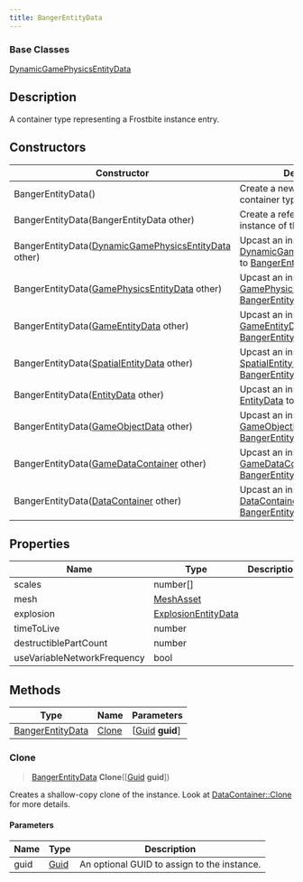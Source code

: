 ```yaml
---
title: BangerEntityData
---
```

### Base Classes

[DynamicGamePhysicsEntityData](/vext/ref/fb/dynamicgamephysicsentitydata/)

## Description

A container type representing a Frostbite instance entry.

## Constructors

| Constructor                                                                          | Description                                                                                                                      |
| ------------------------------------------------------------------------------------ | -------------------------------------------------------------------------------------------------------------------------------- |
| BangerEntityData()                                                                   | Create a new instance of this container type.                                                                                    |
| BangerEntityData(BangerEntityData other)                                             | Create a reference copy of an instance of the same type.                                                                         |
| BangerEntityData([DynamicGamePhysicsEntityData](/vext/ref/fb/dynamicgamephysicsentitydata/) other) | Upcast an instance of type [DynamicGamePhysicsEntityData](/vext/ref/fb/dynamicgamephysicsentitydata/) to [BangerEntityData](/vext/ref/fb/bangerentitydata/). |
| BangerEntityData([GamePhysicsEntityData](/vext/ref/fb/gamephysicsentitydata/) other)               | Upcast an instance of type [GamePhysicsEntityData](/vext/ref/fb/gamephysicsentitydata/) to [BangerEntityData](/vext/ref/fb/bangerentitydata/).               |
| BangerEntityData([GameEntityData](/vext/ref/fb/gameentitydata/) other)                             | Upcast an instance of type [GameEntityData](/vext/ref/fb/gameentitydata/) to [BangerEntityData](/vext/ref/fb/bangerentitydata/).                             |
| BangerEntityData([SpatialEntityData](/vext/ref/fb/spatialentitydata/) other)                       | Upcast an instance of type [SpatialEntityData](/vext/ref/fb/spatialentitydata/) to [BangerEntityData](/vext/ref/fb/bangerentitydata/).                       |
| BangerEntityData([EntityData](/vext/ref/fb/entitydata/) other)                                     | Upcast an instance of type [EntityData](/vext/ref/fb/entitydata/) to [BangerEntityData](/vext/ref/fb/bangerentitydata/).                                     |
| BangerEntityData([GameObjectData](/vext/ref/fb/gameobjectdata/) other)                             | Upcast an instance of type [GameObjectData](/vext/ref/fb/gameobjectdata/) to [BangerEntityData](/vext/ref/fb/bangerentitydata/).                             |
| BangerEntityData([GameDataContainer](/vext/ref/fb/gamedatacontainer/) other)                       | Upcast an instance of type [GameDataContainer](/vext/ref/fb/gamedatacontainer/) to [BangerEntityData](/vext/ref/fb/bangerentitydata/).                       |
| BangerEntityData([DataContainer](/vext/ref/shared/class/datacontainer) other)          | Upcast an instance of type [DataContainer](/vext/ref/shared/class/datacontainer) to [BangerEntityData](/vext/ref/fb/bangerentitydata/).          |

## Properties

| Name                        | Type                                       | Description |
| --------------------------- | ------------------------------------------ | ----------- |
| scales                      | number\[\]                                 |             |
| mesh                        | [MeshAsset](/vext/ref/fb/meshasset/)                     |             |
| explosion                   | [ExplosionEntityData](/vext/ref/fb/explosionentitydata/) |             |
| timeToLive                  | number                                     |             |
| destructiblePartCount       | number                                     |             |
| useVariableNetworkFrequency | bool                                       |             |

## Methods

| Type                                 | Name            | Parameters                                     |
| ------------------------------------ | --------------- | ---------------------------------------------- |
| [BangerEntityData](/vext/ref/fb/bangerentitydata/) | [Clone](#clone) | \[[Guid](/vext/ref/shared/class/guid) **guid**\] |

### Clone

> [BangerEntityData](/vext/ref/fb/bangerentitydata/) **Clone**(\[[Guid](/vext/ref/shared/class/guid) **guid**\])

Creates a shallow-copy clone of the instance. Look at [DataContainer::Clone](/vext/ref/shared/class/datacontainer#clone) for more details.

#### Parameters

| Name | Type         | Description                                 |
| ---- | ------------ | ------------------------------------------- |
| guid | [Guid](/vext/ref/shared/class/guid/) | An optional GUID to assign to the instance. |

